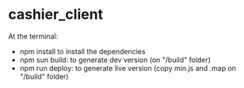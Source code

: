 # cashier_client

At the terminal:

- npm install to install the dependencies
- npm sun build: to generate dev version (on "/build" folder)
- npm run deploy: to generate live version (copy min.js and .map on "/build" folder)